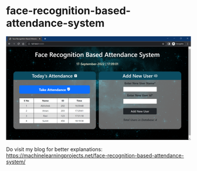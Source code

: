 # face-recognition-based-attendance-system  

![Face Recognition Based Attendance System](ss.png)

Do visit my blog for better explanations: https://machinelearningprojects.net/face-recognition-based-attendance-system/
